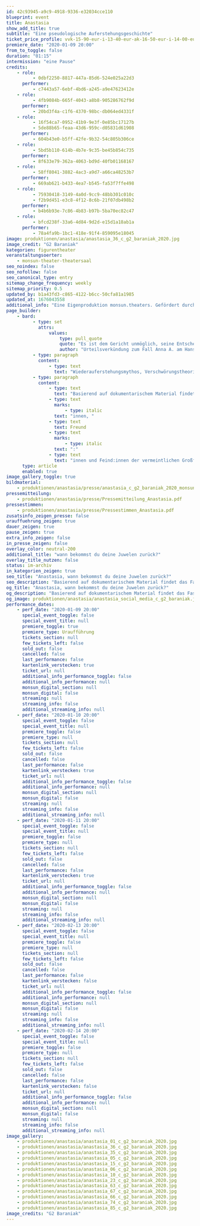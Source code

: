 ```yaml
---
id: 42c93945-a9c9-4918-9336-e32034cce110
blueprint: event
title: Anastasia
show_add_title: true
subtitle: "Eine pseudologische Auferstehungsgeschichte"
ticket_price_profile: vvk-15-90-eur-i-13-40-eur-ak-16-50-eur-i-14-00-eur
premiere_date: "2020-01-09 20:00"
from_to_toggle: false
duration: "01:15"
intermission: "eine Pause"
credits:
    - role:
          - 0dbf2250-8817-447a-85d6-524e025a22d3
      performer:
          - c7443a57-6ebf-4bd6-a245-a9e47623412e
    - role:
          - 4fb9084b-665f-4043-a8b8-905286762f9d
      performer:
          - 20bd3f4a-c1f6-4370-98bc-db064ed4331f
    - role:
          - 16f54ca7-0952-41b9-9e3f-0e85bc17127b
          - 5de88b65-feaa-43d6-959c-d05831d61908
      performer:
          - 604b43e0-b5ff-42fe-9b32-54c805b306ce
    - role:
          - 5bd5b110-614b-4b7e-9c35-be45b854c735
      performer:
          - 8f633e79-362a-4063-bd9d-40fb01168167
    - role:
          - 58ff8041-3882-4ac3-a9d7-a66ca48253b7
      performer:
          - 669ab621-b433-4ea7-b545-fa53f7ffe498
    - role:
          - 75930418-3149-4a0d-9cc9-48bb301c010c
          - f2b9d451-e3c8-4f12-8c6b-21f07db498b2
      performer:
          - b4b6b93e-7c86-4b83-b97b-5ba70ec82c47
    - role:
          - bfcd238f-33a6-4d84-9d2d-e15d1a18ab1a
      performer:
          - 78a4fa9b-1bc1-418e-91f4-859095e18045
image: produktionen/anastasia/anastasia_36_c_g2_baraniak_2020.jpg
image_credit: "G2 Baraniak"
kategorien: figurentheater
veranstaltungsoerter:
    - monsun-theater-theatersaal
seo_noindex: false
seo_nofollow: false
seo_canonical_type: entry
sitemap_change_frequency: weekly
sitemap_priority: 0.5
updated_by: b1a43fd3-c865-4122-b6cc-50cfa81a1985
updated_at: 1676043558
additional_info: "Eine Eigenproduktion monsun.theaters. Gefördert durch die Claussen-Simon-Stiftung."
page_builder:
    - bard:
          - type: set
            attrs:
                values:
                    type: pull_quote
                    quote: "Es ist dem Gericht unmöglich, seine Entscheidung in Kürze zu begründen. Eine auch nur annähernd vollständige Begründung füllt ein Buch."
                    author: "Urteilsverkündung zum Fall Anna A. am Hanseatischen Oberlandesgericht Hamburg"
          - type: paragraph
            content:
                - type: text
                  text: "Wiederauferstehungsmythos, Verschwörungstheorie, Kaspar-Hauser-Geschichte: Als 1920 ein „Fräulein Unbekannt“ aus dem Berliner Landwehrkanal gezogen und in die Psychiatrie eingeliefert wird, ahnt niemand, welche spektakuläre Wendung der missglückte Selbstmordversuch nehmen wird. Bald behauptet die Unbekannte, sie sei die letzte Überlebende des Massakers an der Zarenfamilie Romanow: die Großfürstin Anastasia. Anna Anderson, wie sie sich später nennt, wird die Rolle der verkannten Zarentochter bis zum Ende ihres Lebens spielen. Jahrzehntelang beschäftigt sie sich mit Psychiatrie, Justiz, Medien und Öffentlichkeit. Die Geschichte vom armen Waisenmädchen, das sein Gedächtnis verliert, quer durch Europa flieht und eigentlich eine Prinzessin ist, fand Eingang in die Populärkultur und inspirierte Musicals, Bücher und Filme.\_"
          - type: paragraph
            content:
                - type: text
                  text: "Basierend auf dokumentarischem Material findet das Faszinosum um die ikonisch gewordene Geschichte der angeblichen Anastasia ihren Weg auf die Bühne. In surrealen Collagen kommen Zeugen, Wegbegleiter"
                - type: text
                  marks:
                      - type: italic
                  text: "innen, "
                - type: text
                  text: Freund
                - type: text
                  marks:
                      - type: italic
                  text: ":"
                - type: text
                  text: "innen und Feind:innen der vermeintlichen Großfürstin zu Wort.\_"
      type: article
      enabled: true
image_gallery_toggle: true
bildmaterial:
    - produktionen/anastasia/presse/anastasia_c_g2_baraniak_2020_monsun.zip
pressemitteilung:
    - produktionen/anastasia/presse/Pressemitteilung_Anastasia.pdf
pressestimmen:
    - produktionen/anastasia/presse/Pressestimmen_Anastasia.pdf
zusatsinfo_zeigen_presse: false
urauffuehrung_zeigen: true
dauer_zeigen: true
pause_zeigen: true
extra_info_zeigen: false
in_presse_zeigen: false
overlay_color: neutral-200
additional_title: "wann bekommst du deine Juwelen zurück?"
overlay_title_nutzen: false
status: im-archiv
in_kategorien_zeigen: true
seo_title: "Anastasia, wann bekommst du deine Juwelen zurück?"
seo_description: "Basierend auf dokumentarischem Material findet das Faszinosum um die ikonisch gewordene Geschichte der angeblichen Anastasia ihren Weg auf die Bühne."
og_title: "Anastasia, wann bekommst du deine Juwelen zurück?"
og_description: "Basierend auf dokumentarischem Material findet das Faszinosum um die ikonisch gewordene Geschichte der angeblichen Anastasia ihren Weg auf die Bühne."
og_image: produktionen/anastasia/anastasia_social_media_c_g2_baraniak.jpg
performance_dates:
    - perf_date: "2020-01-09 20:00"
      special_event_toggle: false
      special_event_title: null
      premiere_toggle: true
      premiere_type: Uraufführung
      tickets_section: null
      few_tickets_left: false
      sold_out: false
      cancelled: false
      last_performance: false
      kartenlink_verstecken: true
      ticket_url: null
      additional_info_performance_toggle: false
      additional_info_performance: null
      monsun_digital_section: null
      monsun_digital: false
      streaming: null
      streaming_info: false
      additional_streaming_info: null
    - perf_date: "2020-01-10 20:00"
      special_event_toggle: false
      special_event_title: null
      premiere_toggle: false
      premiere_type: null
      tickets_section: null
      few_tickets_left: false
      sold_out: false
      cancelled: false
      last_performance: false
      kartenlink_verstecken: true
      ticket_url: null
      additional_info_performance_toggle: false
      additional_info_performance: null
      monsun_digital_section: null
      monsun_digital: false
      streaming: null
      streaming_info: false
      additional_streaming_info: null
    - perf_date: "2020-01-11 20:00"
      special_event_toggle: false
      special_event_title: null
      premiere_toggle: false
      premiere_type: null
      tickets_section: null
      few_tickets_left: false
      sold_out: false
      cancelled: false
      last_performance: false
      kartenlink_verstecken: true
      ticket_url: null
      additional_info_performance_toggle: false
      additional_info_performance: null
      monsun_digital_section: null
      monsun_digital: false
      streaming: null
      streaming_info: false
      additional_streaming_info: null
    - perf_date: "2020-02-13 20:00"
      special_event_toggle: false
      special_event_title: null
      premiere_toggle: false
      premiere_type: null
      tickets_section: null
      few_tickets_left: false
      sold_out: false
      cancelled: false
      last_performance: false
      kartenlink_verstecken: false
      ticket_url: null
      additional_info_performance_toggle: false
      additional_info_performance: null
      monsun_digital_section: null
      monsun_digital: false
      streaming: null
      streaming_info: false
      additional_streaming_info: null
    - perf_date: "2020-02-14 20:00"
      special_event_toggle: false
      special_event_title: null
      premiere_toggle: false
      premiere_type: null
      tickets_section: null
      few_tickets_left: false
      sold_out: false
      cancelled: false
      last_performance: false
      kartenlink_verstecken: false
      ticket_url: null
      additional_info_performance_toggle: false
      additional_info_performance: null
      monsun_digital_section: null
      monsun_digital: false
      streaming: null
      streaming_info: false
      additional_streaming_info: null
image_gallery:
    - produktionen/anastasia/anastasia_01_c_g2_baraniak_2020.jpg
    - produktionen/anastasia/anastasia_36_c_g2_baraniak_2020.jpg
    - produktionen/anastasia/anastasia_35_c_g2_baraniak_2020.jpg
    - produktionen/anastasia/anastasia_05_c_g2_baraniak_2020.jpg
    - produktionen/anastasia/anastasia_15_c_g2_baraniak_2020.jpg
    - produktionen/anastasia/anastasia_06_c_g2_baraniak_2020.jpg
    - produktionen/anastasia/anastasia_10_c_g2_baraniak_2020.jpg
    - produktionen/anastasia/anastasia_23_c_g2_baraniak_2020.jpg
    - produktionen/anastasia/anastasia_63_c_g2_baraniak_2020.jpg
    - produktionen/anastasia/anastasia_67_c_g2_baraniak_2020.jpg
    - produktionen/anastasia/anastasia_66_c_g2_baraniak_2020.jpg
    - produktionen/anastasia/anastasia_74_c_g2_baraniak_2020.jpg
    - produktionen/anastasia/anastasia_85_c_g2_baraniak_2020.jpg
image_credits: "G2 Baraniak"
---
```


